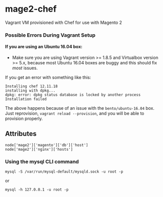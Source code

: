 # mage2-chef
Vagrant VM provisioned with Chef for use with Magento 2

### Possible Errors During Vagrant Setup
#### If you are using an Ubuntu 16.04 box:
* Make sure you are using Vagrant version >= 1.8.5 and Virtualbox version >= 5.x, because most Ubuntu 16.04 boxes are buggy and this should fix _most_ issues.

If you get an error with something like this:
```
Installing chef 12.11.18
installing with dpkg...
dpkg: error: dpkg status database is locked by another process
Installation failed
```
The above happens because of an issue with the `bento/ubuntu-16.04` box. Just reprovision, `vagrant reload --provision`, and you will be able to provision properly.

## Attributes
`node['mage2']['magento']['db']['host']`  
`node['mage2']['nginx']['hosts']`

### Using the mysql CLI command
```
mysql -S /var/run/mysql-default/mysqld.sock -u root -p
```
or
```
mysql -h 127.0.0.1 -u root -p
```
